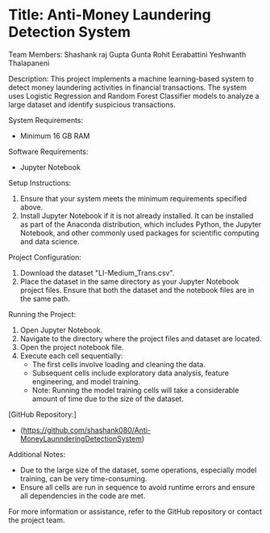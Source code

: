 <h1>Title: Anti-Money Laundering Detection System</h1>

Team Members:
Shashank raj Gupta Gunta
Rohit Eerabattini
Yeshwanth Thalapaneni


Description:
This project implements a machine learning-based system to detect money laundering activities in financial transactions. The system uses Logistic Regression and Random Forest Classifier models to analyze a large dataset and identify suspicious transactions.

System Requirements:
- Minimum 16 GB RAM

Software Requirements:
- Jupyter Notebook

Setup Instructions:
1. Ensure that your system meets the minimum requirements specified above.
2. Install Jupyter Notebook if it is not already installed. It can be installed as part of the Anaconda distribution, which includes Python, the Jupyter Notebook, and other commonly used packages for scientific computing and data science.

Project Configuration:
1. Download the dataset "LI-Medium_Trans.csv".
2. Place the dataset in the same directory as your Jupyter Notebook project files. Ensure that both the dataset and the notebook files are in the same path.

Running the Project:
1. Open Jupyter Notebook.
2. Navigate to the directory where the project files and dataset are located.
3. Open the project notebook file.
4. Execute each cell sequentially:
   - The first cells involve loading and cleaning the data.
   - Subsequent cells include exploratory data analysis, feature engineering, and model training.
   - Note: Running the model training cells will take a considerable amount of time due to the size of the dataset.

[GitHub Repository:]
- (https://github.com/shashank080/Anti-MoneyLaunnderingDetectionSystem)

Additional Notes:
- Due to the large size of the dataset, some operations, especially model training, can be very time-consuming.
- Ensure all cells are run in sequence to avoid runtime errors and ensure all dependencies in the code are met.

For more information or assistance, refer to the GitHub repository or contact the project team.

